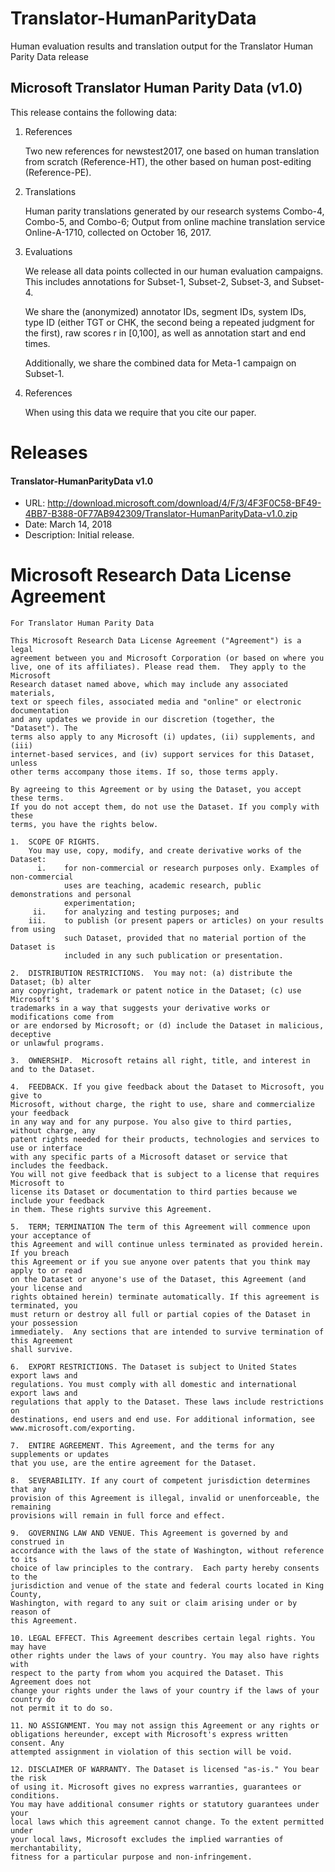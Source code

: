 # Translator-HumanParityData
Human evaluation results and translation output for the Translator Human Parity Data release

## Microsoft Translator Human Parity Data (v1.0)

This release contains the following data:

1. References

    Two new references for newstest2017, one based on human translation from scratch (Reference-HT), the other based on human post-editing (Reference-PE).

2. Translations

    Human parity translations generated by our research systems Combo-4, Combo-5, and Combo-6; Output from online machine translation service Online-A-1710, collected on October 16, 2017.

3. Evaluations

    We release all data points collected in our human evaluation campaigns. This includes annotations for Subset-1, Subset-2, Subset-3, and Subset-4.

    We share the (anonymized) annotator IDs, segment IDs, system IDs, type ID (either TGT or CHK, the second being a repeated judgment for the first), raw scores r in [0,100], as well as annotation start and end times.

    Additionally, we share the combined data for Meta-1 campaign on Subset-1.

4. References

    When using this data we require that you cite our paper.
    
# Releases

#### Translator-HumanParityData v1.0
- URL: http://download.microsoft.com/download/4/F/3/4F3F0C58-BF49-4BB7-B388-0F77AB942309/Translator-HumanParityData-v1.0.zip
- Date: March 14, 2018
- Description: Initial release.

# Microsoft Research Data License Agreement

    For Translator Human Parity Data 

    This Microsoft Research Data License Agreement ("Agreement") is a legal
    agreement between you and Microsoft Corporation (or based on where you
    live, one of its affiliates). Please read them.  They apply to the Microsoft
    Research dataset named above, which may include any associated materials,
    text or speech files, associated media and "online" or electronic documentation
    and any updates we provide in our discretion (together, the "Dataset"). The
    terms also apply to any Microsoft (i) updates, (ii) supplements, and (iii)
    internet-based services, and (iv) support services for this Dataset, unless
    other terms accompany those items. If so, those terms apply.

    By agreeing to this Agreement or by using the Dataset, you accept these terms.
    If you do not accept them, do not use the Dataset. If you comply with these
    terms, you have the rights below.

    1.	SCOPE OF RIGHTS.
        You may use, copy, modify, and create derivative works of the Dataset:
          i.    for non-commercial or research purposes only. Examples of non-commercial
                uses are teaching, academic research, public demonstrations and personal
                experimentation;
         ii.    for analyzing and testing purposes; and
        iii.    to publish (or present papers or articles) on your results from using
                such Dataset, provided that no material portion of the Dataset is
                included in any such publication or presentation.

    2.	DISTRIBUTION RESTRICTIONS.  You may not: (a) distribute the Dataset; (b) alter
    any copyright, trademark or patent notice in the Dataset; (c) use Microsoft's
    trademarks in a way that suggests your derivative works or modifications come from
    or are endorsed by Microsoft; or (d) include the Dataset in malicious, deceptive
    or unlawful programs.

    3.	OWNERSHIP.  Microsoft retains all right, title, and interest in and to the Dataset.  

    4.	FEEDBACK. If you give feedback about the Dataset to Microsoft, you give to
    Microsoft, without charge, the right to use, share and commercialize your feedback
    in any way and for any purpose. You also give to third parties, without charge, any
    patent rights needed for their products, technologies and services to use or interface
    with any specific parts of a Microsoft dataset or service that includes the feedback.
    You will not give feedback that is subject to a license that requires Microsoft to
    license its Dataset or documentation to third parties because we include your feedback
    in them. These rights survive this Agreement.

    5.	TERM; TERMINATION The term of this Agreement will commence upon your acceptance of
    this Agreement and will continue unless terminated as provided herein. If you breach
    this Agreement or if you sue anyone over patents that you think may apply to or read
    on the Dataset or anyone's use of the Dataset, this Agreement (and your license and
    rights obtained herein) terminate automatically. If this agreement is terminated, you
    must return or destroy all full or partial copies of the Dataset in your possession
    immediately.  Any sections that are intended to survive termination of this Agreement
    shall survive.

    6.	EXPORT RESTRICTIONS. The Dataset is subject to United States export laws and
    regulations. You must comply with all domestic and international export laws and
    regulations that apply to the Dataset. These laws include restrictions on
    destinations, end users and end use. For additional information, see
    www.microsoft.com/exporting.

    7.	ENTIRE AGREEMENT. This Agreement, and the terms for any supplements or updates
    that you use, are the entire agreement for the Dataset.

    8.	SEVERABILITY. If any court of competent jurisdiction determines that any
    provision of this Agreement is illegal, invalid or unenforceable, the remaining
    provisions will remain in full force and effect.  

    9.	GOVERNING LAW AND VENUE. This Agreement is governed by and construed in
    accordance with the laws of the state of Washington, without reference to its
    choice of law principles to the contrary.  Each party hereby consents to the
    jurisdiction and venue of the state and federal courts located in King County,
    Washington, with regard to any suit or claim arising under or by reason of
    this Agreement. 

    10.	LEGAL EFFECT. This Agreement describes certain legal rights. You may have
    other rights under the laws of your country. You may also have rights with
    respect to the party from whom you acquired the Dataset. This Agreement does not
    change your rights under the laws of your country if the laws of your country do 
    not permit it to do so.

    11.	NO ASSIGNMENT. You may not assign this Agreement or any rights or
    obligations hereunder, except with Microsoft's express written consent. Any
    attempted assignment in violation of this section will be void.

    12.	DISCLAIMER OF WARRANTY. The Dataset is licensed "as-is." You bear the risk
    of using it. Microsoft gives no express warranties, guarantees or conditions.
    You may have additional consumer rights or statutory guarantees under your
    local laws which this agreement cannot change. To the extent permitted under
    your local laws, Microsoft excludes the implied warranties of merchantability,
    fitness for a particular purpose and non-infringement.

